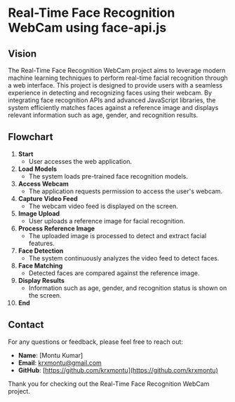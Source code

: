 # Real-Time Face Recognition WebCam using face-api.js

## Vision
The Real-Time Face Recognition WebCam project aims to leverage modern machine learning techniques to perform real-time facial recognition through a web interface. This project is designed to provide users with a seamless experience in detecting and recognizing faces using their webcam. By integrating face recognition APIs and advanced JavaScript libraries, the system efficiently matches faces against a reference image and displays relevant information such as age, gender, and recognition results.

## Flowchart

1. **Start**
   - User accesses the web application.
2. **Load Models**
   - The system loads pre-trained face recognition models.
3. **Access Webcam**
   - The application requests permission to access the user's webcam.
4. **Capture Video Feed**
   - The webcam video feed is displayed on the screen.
5. **Image Upload**
   - User uploads a reference image for facial recognition.
6. **Process Reference Image**
   - The uploaded image is processed to detect and extract facial features.
7. **Face Detection**
   - The system continuously analyzes the video feed to detect faces.
8. **Face Matching**
   - Detected faces are compared against the reference image.
9. **Display Results**
   - Information such as age, gender, and recognition status is shown on the screen.
10. **End**

## Contact

For any questions or feedback, please feel free to reach out:

- **Name**: [Montu Kumar]
- **Email**: [krxmontu@gmail.com](krxmontu@gmail.com)
- **GitHub**: [https://github.com/krxmontu](https://github.com/krxmontu)

Thank you for checking out the Real-Time Face Recognition WebCam project.
